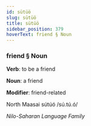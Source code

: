 ```yaml
---
id: sütüö
slug: sütüö
title: sütüö
sidebar_position: 379
hoverText: friend § Noun
---
```


### friend § Noun

**Verb**: to be a friend

**Noun**: a friend

**Modifier**: friend-related

North Maasai sútúó /sú.tú.ó/

*Nilo-Saharan Language Family*